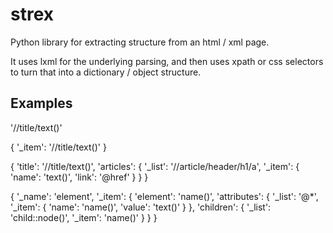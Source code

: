 strex
=====

Python library for extracting structure from an html / xml page.

It uses lxml for the underlying parsing, and then uses xpath or css
selectors to turn that into a dictionary / object structure.

Examples
--------

'//title/text()'

{
  '_item': '//title/text()'
}

{
    'title': '//title/text()',
    'articles': {
        '_list': '//article/header/h1/a',
        '_item': {
            'name': 'text()',
            'link': '@href'
        }
    }
}

{
    '_name': 'element',
    '_item': {
        'element': 'name()',
        'attributes': {
            '_list': '@*',
            '_item': {
                'name': 'name()',
                'value': 'text()'
            }
        },
        'children': {
            '_list': 'child::node()',
            '_item': 'name()'
        }
    }
}

